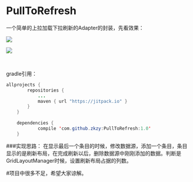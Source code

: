 # PullToRefresh

一个简单的上拉加载下拉刷新的Adapter的封装，先看效果：

![](https://github.com/zkzy/PullToRefresh/raw/master/library/src/main/res/values/pic/lin.gif) </br>

![](https://github.com/zkzy/PullToRefresh/raw/master/library/src/main/res/values/pic/grid.gif)

</br>

gradle引用：

```java
allprojects {
		repositories {
			...
			maven { url "https://jitpack.io" }
		}
	}
  
  	dependencies {
	        compile 'com.github.zkzy:PullToRefresh:1.0'
	}

```

###实现思路：
在显示最后一个条目的时候，修改数据源，添加一个条目，条目显示的是刷新布局，在完成刷新以后，删除数据源中刚刚添加的数据。判断是GridLayoutManager时候，设置刷新布局占据的列数。


#项目中很多不足，希望大家谅解。
